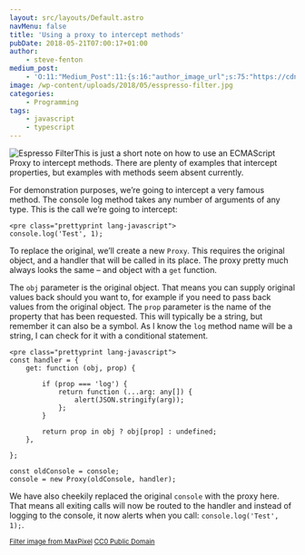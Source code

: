 ```yaml
---
layout: src/layouts/Default.astro
navMenu: false
title: 'Using a proxy to intercept methods'
pubDate: 2018-05-21T07:00:17+01:00
author:
    - steve-fenton
medium_post:
    - 'O:11:"Medium_Post":11:{s:16:"author_image_url";s:75:"https://cdn-images-1.medium.com/fit/c/400/400/1*eXkhfEuF41g5W_xnc_ydLA.jpeg";s:10:"author_url";s:38:"https://medium.com/@steve.fenton.co.uk";s:11:"byline_name";N;s:12:"byline_email";N;s:10:"cross_link";s:3:"yes";s:2:"id";s:11:"25b0b1aa60a";s:21:"follower_notification";s:3:"yes";s:7:"license";s:19:"all-rights-reserved";s:14:"publication_id";s:2:"-1";s:6:"status";s:5:"draft";s:3:"url";s:50:"https://medium.com/@steve.fenton.co.uk/25b0b1aa60a";}'
image: /wp-content/uploads/2018/05/esspresso-filter.jpg
categories:
    - Programming
tags:
    - javascript
    - typescript
---
```


![Espresso Filter](https://www.stevefenton.co.uk/wp-content/uploads/2018/05/esspresso-filter-300x200.jpg)This is just a short note on how to use an ECMAScript Proxy to intercept methods. There are plenty of examples that intercept properties, but examples with methods seem absent currently.

For demonstration purposes, we’re going to intercept a very famous method. The console log method takes any number of arguments of any type. This is the call we’re going to intercept:

```
<pre class="prettyprint lang-javascript">
console.log('Test', 1);
```
To replace the original, we’ll create a new `Proxy`. This requires the original object, and a handler that will be called in its place. The proxy pretty much always looks the same – and object with a `get` function.

The `obj` parameter is the original object. That means you can supply original values back should you want to, for example if you need to pass back values from the original object. The `prop` parameter is the name of the property that has been requested. This will typically be a string, but remember it can also be a symbol. As I know the `log` method name will be a string, I can check for it with a conditional statement.

```
<pre class="prettyprint lang-javascript">
const handler = {
    get: function (obj, prop) {

        if (prop === 'log') {
            return function (...arg: any[]) {
                alert(JSON.stringify(arg));
            };
        }
        
        return prop in obj ? obj[prop] : undefined;
    },

};

const oldConsole = console;
console = new Proxy(oldConsole, handler);
```
We have also cheekily replaced the original `console` with the proxy here. That means all exiting calls will now be routed to the handler and instead of logging to the console, it now alerts when you call: `console.log('Test', 1);`.

<small>[Filter image from MaxPixel](https://www.maxpixel.net/Filter-Background-Espresso-Espresso-Machine-Coffee-175301) [CC0 Public Domain](https://creativecommons.org/publicdomain/zero/1.0/)</small>